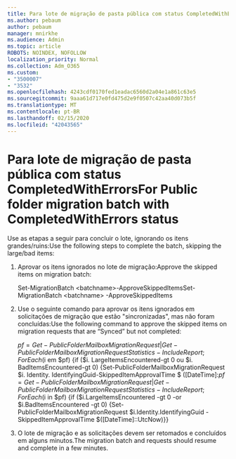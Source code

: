 ```yaml
---
title: Para lote de migração de pasta pública com status CompletedWithErrors
ms.author: pebaum
author: pebaum
manager: mnirkhe
ms.audience: Admin
ms.topic: article
ROBOTS: NOINDEX, NOFOLLOW
localization_priority: Normal
ms.collection: Adm_O365
ms.custom:
- "3500007"
- "3532"
ms.openlocfilehash: 4243cdf0170fed1eadac6560d2a04e1a861c63e5
ms.sourcegitcommit: 9aaa61d717e0fd475d2e9f0507c42aa40d073b5f
ms.translationtype: MT
ms.contentlocale: pt-BR
ms.lasthandoff: 02/15/2020
ms.locfileid: "42043565"
---
```

# <a name="for-public-folder-migration-batch-with-completedwitherrors-status"></a><span data-ttu-id="ca470-102">Para lote de migração de pasta pública com status CompletedWithErrors</span><span class="sxs-lookup"><span data-stu-id="ca470-102">For Public folder migration batch with CompletedWithErrors status</span></span>

<span data-ttu-id="ca470-103">Use as etapas a seguir para concluir o lote, ignorando os itens grandes/ruins:</span><span class="sxs-lookup"><span data-stu-id="ca470-103">Use the following steps to complete the batch, skipping the large/bad items:</span></span> 
1. <span data-ttu-id="ca470-104">Aprovar os itens ignorados no lote de migração:</span><span class="sxs-lookup"><span data-stu-id="ca470-104">Approve the skipped items on migration batch:</span></span>

    <span data-ttu-id="ca470-105">Set-MigrationBatch \<batchname>-ApproveSkippedItems</span><span class="sxs-lookup"><span data-stu-id="ca470-105">Set-MigrationBatch \<batchname> -ApproveSkippedItems</span></span> 
2. <span data-ttu-id="ca470-106">Use o seguinte comando para aprovar os itens ignorados em solicitações de migração que estão "sincronizadas", mas não foram concluídas:</span><span class="sxs-lookup"><span data-stu-id="ca470-106">Use the following command to approve the skipped items on migration requests that are “Synced” but not completed:</span></span>

    <span data-ttu-id="ca470-107">$pf = Get-PublicFolderMailboxMigrationRequest | Get-PublicFolderMailboxMigrationRequestStatistics-IncludeReport; ForEach ($i em $pf) {if ($i. LargeItemsEncountered-gt 0 ou $i. BadItemsEncountered-gt 0) {Set-PublicFolderMailboxMigrationRequest $i. Identity. IdentifyingGuid-SkippedItemApprovalTime $ ([DateTime]:</span><span class="sxs-lookup"><span data-stu-id="ca470-107">$pf=Get-PublicFolderMailboxMigrationRequest | Get-PublicFolderMailboxMigrationRequestStatistics -IncludeReport; ForEach ($i in $pf) {if ($i.LargeItemsEncountered -gt 0 -or $i.BadItemsEncountered -gt 0) {Set-PublicFolderMailboxMigrationRequest $i.Identity.IdentifyingGuid -SkippedItemApprovalTime $([DateTime]::UtcNow)}}</span></span>
3. <span data-ttu-id="ca470-108">O lote de migração e as solicitações devem ser retomados e concluídos em alguns minutos.</span><span class="sxs-lookup"><span data-stu-id="ca470-108">The migration batch and requests should resume and complete in a few minutes.</span></span>

